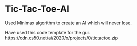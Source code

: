 # Tic-Tac-Toe-AI
Used Minimax algorithm to create an AI which will never lose.

Have used this code template for the gui. 
https://cdn.cs50.net/ai/2020/x/projects/0/tictactoe.zip
